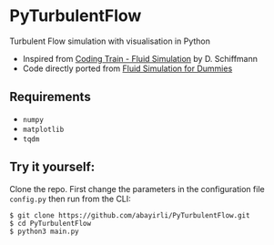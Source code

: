 # PyTurbulentFlow
Turbulent Flow simulation with visualisation in Python

* Inspired from [Coding Train - Fluid Simulation](https://thecodingtrain.com/CodingChallenges/132-fluid-simulation.html) by D. Schiffmann
* Code directly ported from [Fluid Simulation for Dummies](https://mikeash.com/pyblog/fluid-simulation-for-dummies.html)

## Requirements
* `numpy`
* `matplotlib`
* `tqdm`

## Try it yourself:
Clone the repo. First change the parameters in the configuration file `config.py` then run from the CLI:

```console
$ git clone https://github.com/abayirli/PyTurbulentFlow.git
$ cd PyTurbulentFlow
$ python3 main.py
````